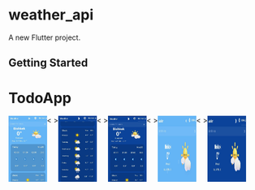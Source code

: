 # weather_api

A new Flutter project.

## Getting Started

# TodoApp

<div >
  <div style="display: flex;  ">
    <img  width="15%" src="./assets/readmeImages/weather2.jpg"/>
    <span>< ></span>
    <img width="15%" src="./assets/readmeImages/weather1.jpg"/>
    <span>< ></span>
    <img width="15%" src="./assets/readmeImages/weather.jpg"/>
    <span>< ></span>
    <img width="15%" src="./assets/readmeImages/weatherLight.jpg"/>
    <span>< ></span>
    <img width="15%" src="./assets/readmeImages/weatherNight.jpg"/>
    
  </div>
</div>
